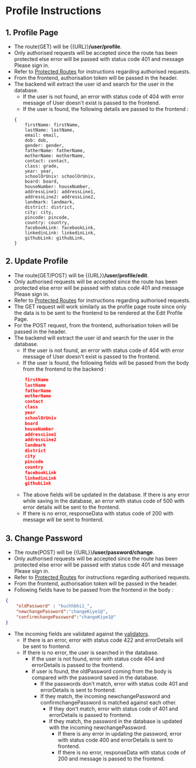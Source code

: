 # Profile Instructions

## 1. Profile Page

* The route(GET) will be {{URL}}**/user/profile**.
* Only authorised requests will be accepted since the route has been protected else error will be passed with status code 401 and message Please sign in.
* Refer to [Protected Routes](https://github.com/Navprayas-A-group-of-Innovative-thought/Navprayas-Backend/blob/master/authInstructions.md#6-protected-routes) for instructions regarding authorised requests.
* From the frontend, authorisation token will be passed in the header.
* The backend will extract the user id and search for the user in the database.
    * If the user is not found, an error with status code of 404 with error message of User doesn't exist is passed to the frontend.
    * If the user is found, the following details are passed to the frontend :
    ```
    {
        firstName: firstName,
        lastName: lastName,
        email: email,
        dob: dob,
        gender: gender,
        fatherName: fatherName,
        motherName: motherName,
        contact: contact,
        class: grade,
        year: year,
        schoolOrUniv: schoolOrUniv,
        board: board,
        houseNumber: houseNumber,
        addressLine1: addressLine1,
        addressLine2: addressLine2,
        landmark: landmark,
        district: district,
        city: city,
        pincode: pincode,
        country: country,
        facebookLink: facebookLink,
        linkedinLink: linkedinLink,
        githubLink: githubLink,
    }
    ```

## 2. Update Profile

* The route(GET/POST) will be {{URL}}**/user/profile/edit**.
* Only authorised requests will be accepted since the route has been protected else error will be passed with status code 401 and message Please sign in.
* Refer to [Protected Routes](https://github.com/Navprayas-A-group-of-Innovative-thought/Navprayas-Backend/blob/master/authInstructions.md#6-protected-routes) for instructions regarding authorised requests.
* The GET request will work similarly as the profile page route since only the data is to be sent to the frontend to be rendered at the Edit Profile Page.
* For the POST request, from the frontend, authorisation token will be passed in the header.
* The backend will extract the user id and search for the user in the database.
    * If the user is not found, an error with status code of 404 with error message of User doesn't exist is passed to the frontend.
    * If the user is found, the following fields will be passed from the body from the frontend to the backend :
    ```json
        firstName
        lastName
        fatherName
        motherName
        contact
        class
        year
        schoolOrUniv
        board
        houseNumber
        addressLine1
        addressLine2
        landmark
        district
        city
        pincode
        country
        facebookLink
        linkedinLink
        githubLink
    ```
    * The above fields will be updated in the database. If there is any error while saving in the database, an error with status code of 500 with error details will be sent to the frontend.
    * If there is no error, responseData with status code of 200 with message will be sent to frontend.


## 3. Change Password

* The route(POST) will be {{URL}}**/user/password/change**.
* Only authorised requests will be accepted since the route has been protected else error will be passed with status code 401 and message Please sign in.
* Refer to [Protected Routes](https://github.com/Navprayas-A-group-of-Innovative-thought/Navprayas-Backend/blob/master/authInstructions.md#6-protected-routes) for instructions regarding authorised requests. 
* From the frontend, authorisation token will be passed in the header.
* Following fields have to be passed from the frontend in the body :
```json
{
    "oldPassword" : "kuchhbhi1_",
    "newchangePassword":"changeKiye1@",
    "confirmchangePassword":"changeKiye1@"
}
```
* The incoming fields are validated against the [validators](https://github.com/Navprayas-A-group-of-Innovative-thought/Navprayas-Backend/blob/master/authInstructions.md#validations).
    * If there is an error, error with status code 422 and errorDetails will be sent to frontend.
    * If there is no error, the user is searched in the database.
        * If the user is not found, error with status code 404 and errorDetails is passed to the frontend.
        * If user is found, the oldPassword coming from the body is compared with the password saved in the database.
            * If the passwords don't match, error with status code 401 and errorDetails is sent to frontend.
            * If they match, the incoming newchangePassword and confirmchangePassword is matched against each other.
                * If they don't match, error with status code of 401 and errorDetails is passed to frontend.
                * If they match, the password in the database is updated with the incoming newchangePassword.
                    * If there is any error in updating the password, error with status code 400 and errorDetails is sent to frontend.
                    * If there is no error, responseData with status code of 200 and message is passed to the frontend.
